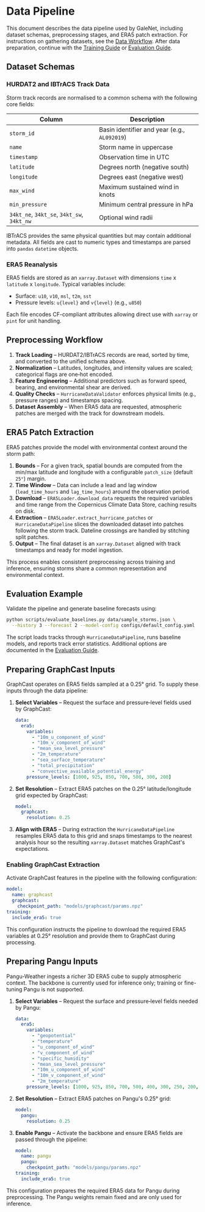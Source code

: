 # Data Pipeline

This document describes the data pipeline used by GaleNet, including dataset schemas, preprocessing stages, and ERA5 patch extraction. For instructions on gathering datasets, see the [Data Workflow](data_workflow.md). After data preparation, continue with the [Training Guide](training.md) or [Evaluation Guide](evaluation.md).

## Dataset Schemas

### HURDAT2 and IBTrACS Track Data

Storm track records are normalised to a common schema with the following core fields:

| Column | Description |
|--------|-------------|
| `storm_id` | Basin identifier and year (e.g., `AL092019`) |
| `name` | Storm name in uppercase |
| `timestamp` | Observation time in UTC |
| `latitude` | Degrees north (negative south) |
| `longitude` | Degrees east (negative west) |
| `max_wind` | Maximum sustained wind in knots |
| `min_pressure` | Minimum central pressure in hPa |
| `34kt_ne`, `34kt_se`, `34kt_sw`, `34kt_nw` | Optional wind radii |

IBTrACS provides the same physical quantities but may contain additional metadata. All fields are cast to numeric types and timestamps are parsed into ``pandas`` ``datetime`` objects.

### ERA5 Reanalysis

ERA5 fields are stored as an ``xarray.Dataset`` with dimensions ``time`` x ``latitude`` x ``longitude``. Typical variables include:

- Surface: `u10`, `v10`, `msl`, `t2m`, `sst`
- Pressure levels: `u{level}` and `v{level}` (e.g., `u850`)

Each file encodes CF-compliant attributes allowing direct use with `xarray` or `pint` for unit handling.

## Preprocessing Workflow

1. **Track Loading** – HURDAT2/IBTrACS records are read, sorted by time, and converted to the unified schema above.
2. **Normalization** – Latitudes, longitudes, and intensity values are scaled; categorical flags are one‑hot encoded.
3. **Feature Engineering** – Additional predictors such as forward speed, bearing, and environmental shear are derived.
4. **Quality Checks** – ``HurricaneDataValidator`` enforces physical limits (e.g., pressure ranges) and timestamps spacing.
5. **Dataset Assembly** – When ERA5 data are requested, atmospheric patches are merged with the track for downstream models.

## ERA5 Patch Extraction

ERA5 patches provide the model with environmental context around the storm path:

1. **Bounds** – For a given track, spatial bounds are computed from the min/max latitude and longitude with a configurable ``patch_size`` (default ``25°``) margin.
2. **Time Window** – Data can include a lead and lag window (``lead_time_hours`` and ``lag_time_hours``) around the observation period.
3. **Download** – ``ERA5Loader.download_data`` requests the required variables and time range from the Copernicus Climate Data Store, caching results on disk.
4. **Extraction** – ``ERA5Loader.extract_hurricane_patches`` or ``HurricaneDataPipeline`` slices the downloaded dataset into patches following the storm track. Dateline crossings are handled by stitching split patches.
5. **Output** – The final dataset is an ``xarray.Dataset`` aligned with track timestamps and ready for model ingestion.

This process enables consistent preprocessing across training and inference, ensuring storms share a common representation and environmental context.

## Evaluation Example

Validate the pipeline and generate baseline forecasts using:

```bash
python scripts/evaluate_baselines.py data/sample_storms.json \
  --history 3 --forecast 2 --model-config configs/default_config.yaml
```

The script loads tracks through `HurricaneDataPipeline`, runs baseline models,
and reports track error statistics. Additional options are documented in the
[Evaluation Guide](evaluation.md).

## Preparing GraphCast Inputs

GraphCast operates on ERA5 fields sampled at a 0.25° grid. To supply these
inputs through the data pipeline:

1. **Select Variables** – Request the surface and pressure‑level fields used by
   GraphCast:

   ```yaml
   data:
     era5:
       variables:
         - "10m_u_component_of_wind"
         - "10m_v_component_of_wind"
         - "mean_sea_level_pressure"
         - "2m_temperature"
         - "sea_surface_temperature"
         - "total_precipitation"
         - "convective_available_potential_energy"
       pressure_levels: [1000, 925, 850, 700, 500, 300, 200]
   ```

2. **Set Resolution** – Extract ERA5 patches on the 0.25° latitude/longitude
   grid expected by GraphCast:

   ```yaml
   model:
     graphcast:
       resolution: 0.25
   ```

3. **Align with ERA5** – During extraction the `HurricaneDataPipeline` resamples
   ERA5 data to this grid and snaps timestamps to the nearest analysis hour so
   the resulting `xarray.Dataset` matches GraphCast's expectations.

### Enabling GraphCast Extraction

Activate GraphCast features in the pipeline with the following configuration:

```yaml
model:
  name: graphcast
  graphcast:
    checkpoint_path: "models/graphcast/params.npz"
training:
  include_era5: true
```

This configuration instructs the pipeline to download the required ERA5
variables at 0.25° resolution and provide them to GraphCast during processing.

## Preparing Pangu Inputs

Pangu-Weather ingests a richer 3D ERA5 cube to supply atmospheric context. The
backbone is currently used for inference only; training or fine-tuning Pangu is
not supported.

1. **Select Variables** – Request the surface and pressure‑level fields needed
   by Pangu:

   ```yaml
   data:
     era5:
       variables:
         - "geopotential"
         - "temperature"
         - "u_component_of_wind"
         - "v_component_of_wind"
         - "specific_humidity"
         - "mean_sea_level_pressure"
         - "10m_u_component_of_wind"
         - "10m_v_component_of_wind"
         - "2m_temperature"
       pressure_levels: [1000, 925, 850, 700, 500, 400, 300, 250, 200, 150, 100, 70, 50]
   ```

2. **Set Resolution** – Extract ERA5 patches on Pangu's 0.25° grid:

   ```yaml
   model:
     pangu:
       resolution: 0.25
   ```

3. **Enable Pangu** – Activate the backbone and ensure ERA5 fields are passed
   through the pipeline:

   ```yaml
   model:
     name: pangu
     pangu:
       checkpoint_path: "models/pangu/params.npz"
   training:
     include_era5: true
   ```

This configuration prepares the required ERA5 data for Pangu during
preprocessing. The Pangu weights remain fixed and are only used for inference.


